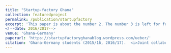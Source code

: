 ```yaml
---
title: "Startup-factory Ghana"
collection: featuredproject
permalink: /publication/startupfactory
excerpt: 'This paper is about the number 2. The number 3 is left for future work'
<!--date: 2016/2017-->
venue: 'Ghana-Germany'
paperurl: 'https://startupfactoryghanablog.wordpress.com/ueber/'
citation: 'Ghana-Germany students (2015/16, 2016/17).  <i>Joint collaboration with TecUP</i>'
---
```


